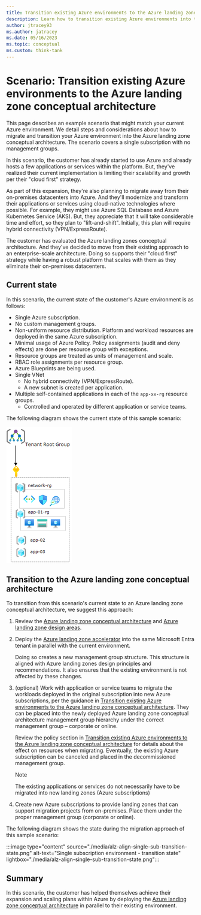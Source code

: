 ```yaml
---
title: Transition existing Azure environments to the Azure landing zone conceptual architecture
description: Learn how to transition existing Azure environments into the Azure landing zone conceptual architecture
author: jtracey93
ms.author: jatracey
ms.date: 05/16/2023
ms.topic: conceptual
ms.custom: think-tank
---
```


<!-- docutune:casing resourceType resourceTypes resourceId resourceIds -->

# Scenario: Transition existing Azure environments to the Azure landing zone conceptual architecture

This page describes an example scenario that might match your current Azure environment. We detail steps and considerations about how to migrate and transition your Azure environment into the Azure landing zone conceptual architecture. The scenario covers a single subscription with no management groups.

<!-- ## Scenario 1: Single subscription with no management groups (Add this heading and change sub-headings to H3s when another example is added) -->

In this scenario, the customer has already started to use Azure and already hosts a few applications or services within the platform. But, they've realized their current implementation is limiting their scalability and growth per their "cloud first" strategy.

As part of this expansion, they're also planning to migrate away from their on-premises datacenters into Azure. And they'll modernize and transform their applications or services using cloud-native technologies where possible. For example, they might use Azure SQL Database and Azure Kubernetes Service (AKS). But, they appreciate that it will take considerable time and effort, so they plan to "lift-and-shift". Initially, this plan will require hybrid connectivity (VPN/ExpressRoute).

The customer has evaluated the Azure landing zones conceptual architecture. And they've decided to move from their existing approach to an enterprise-scale architecture. Doing so supports their "cloud first" strategy while having a robust platform that scales with them as they eliminate their on-premises datacenters.

## Current state

In this scenario, the current state of the customer's Azure environment is as follows:

- Single Azure subscription.
- No custom management groups.
- Non-uniform resource distribution. Platform and workload resources are deployed in the same Azure subscription.
- Minimal usage of Azure Policy. Policy assignments (audit and deny effects) are done per resource group with exceptions.
- Resource groups are treated as units of management and scale.
- RBAC role assignments per resource group.
- Azure Blueprints are being used.
- Single VNet
  - No hybrid connectivity (VPN/ExpressRoute).
  - A new subnet is created per application.
- Multiple self-contained applications in each of the `app-xx-rg` resource groups.
  - Controlled and operated by different application or service teams.

The following diagram shows the current state of this sample scenario:

![Single subscription environment](./media/alz-align-scenario-single-sub.png)

## Transition to the Azure landing zone conceptual architecture

To transition from this scenario's current state to an Azure landing zone conceptual architecture, we suggest this approach:

1. Review the [Azure landing zone conceptual architecture](./index.md) and [Azure landing zone design areas](./design-areas.md).
2. Deploy the [Azure landing zone accelerator](./index.md#platform-landing-zone-accelerator) into the same Microsoft Entra tenant in parallel with the current environment.

   Doing so creates a new management group structure. This structure is aligned with Azure landing zones design principles and recommendations. It also ensures that the existing environment is not affected by these changes.
1. (optional) Work with application or service teams to migrate the workloads deployed in the original subscription into new Azure subscriptions, per the guidance in [Transition existing Azure environments to the Azure landing zone conceptual architecture](./../enterprise-scale/transition.md#moving-resources-in-azure). They can be placed into the newly deployed Azure landing zone conceptual architecture management group hierarchy under the correct management group – corporate or online.
  
   Review the policy section in [Transition existing Azure environments to the Azure landing zone conceptual architecture](./../enterprise-scale/transition.md#policy) for details about the effect on resources when migrating. Eventually, the existing Azure subscription can be canceled and placed in the decommissioned management group.

   > [!NOTE]
   > The existing applications or services do not necessarily have to be migrated into new landing zones (Azure subscriptions)

4. Create new Azure subscriptions to provide landing zones that can support migration projects from on-premises. Place them under the proper management group (corporate or online).

The following diagram shows the state during the migration approach of this sample scenario:

:::image type="content" source="./media/alz-align-single-sub-transition-state.png" alt-text="Single subscription environment - transition state" lightbox="./media/alz-align-single-sub-transition-state.png":::

## Summary

In this scenario, the customer has helped themselves achieve their expansion and scaling plans within Azure by deploying the [Azure landing zone conceptual architecture](./index.md#azure-landing-zone-architecture) in parallel to their existing environment.
